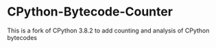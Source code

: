 # CPython-Bytecode-Counter
This is a fork of CPython 3.8.2 to add counting and analysis of CPython bytecodes
